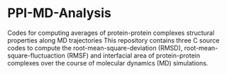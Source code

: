 # PPI-MD-Analysis
Codes for computing averages of protein-protein complexes structural properties along MD trajectories
This repository contains three C source codes to compute the root-mean-square-deviation (RMSD), root-mean-square-fluctuaction (RMSF) and interfacial area of protein-protein complexes over the course of molecular dynamics (MD) simulations.
